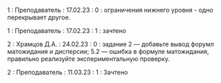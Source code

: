 1 : Преподаватель : 17.02.23 : 0 : ограничения нижнего уровня - одно перекрывает другое.

1 : Преподаватель : 17.02.23 : 1 : зачтено

2 : Храмцов Д.А. : 24.02.23 : 0 : задание 2 — добавьте вывод форумл матожидания и дисперсии; 5.2 — ошибка в формуле матожидания, правильно реализуйте экспериментальную проверку. 

2 : Преподаватель : 11.03.23 : 1 : Зачтено
